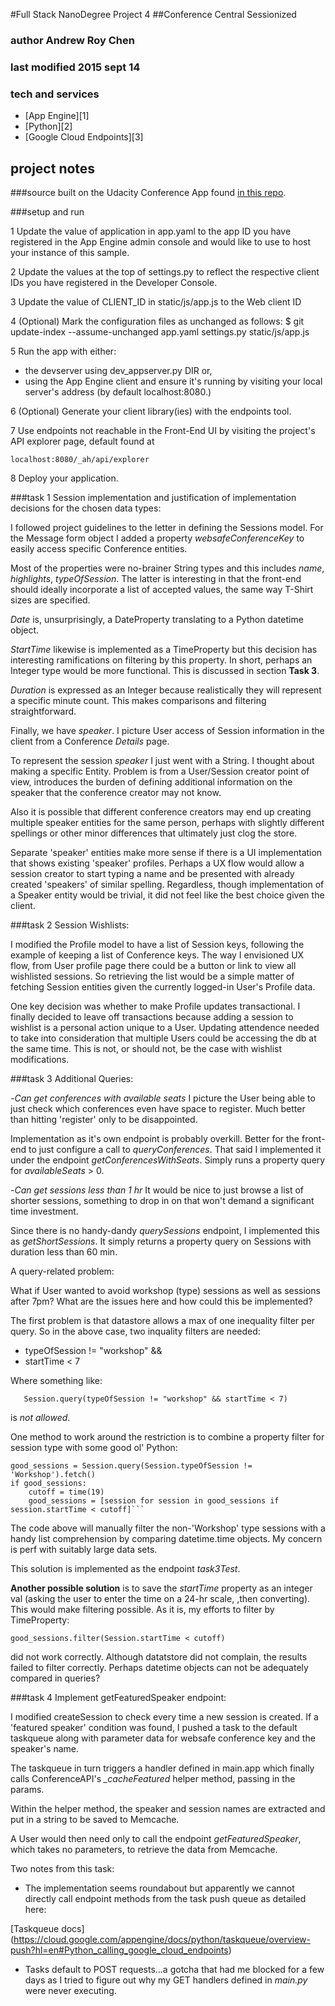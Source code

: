 #Full Stack NanoDegree Project 4
##Conference Central Sessionized
### author Andrew Roy Chen
### last modified 2015 sept 14

### tech and services
- [App Engine][1]
- [Python][2]
- [Google Cloud Endpoints][3]

## project notes
###source
built on the Udacity Conference App found [in this repo](https://github.com/udacity/ud858/tree/master/ConferenceCentral_Complete).

###setup and run

1 Update the value of application in app.yaml to the app ID you have registered in the App Engine admin console and would like to use to host your instance of this sample.

2 Update the values at the top of settings.py to reflect the respective client IDs you have registered in the Developer Console.

3 Update the value of CLIENT_ID in static/js/app.js to the Web client ID

4 (Optional) Mark the configuration files as unchanged as follows: $ git update-index --assume-unchanged  app.yaml settings.py static/js/app.js

5 Run the app with either:
 - the devserver using dev_appserver.py DIR or,
 - using the App Engine client
and ensure it's running by visiting your local server's address (by default localhost:8080.)

6 (Optional) Generate your client library(ies) with the endpoints tool.

7 Use endpoints not reachable in the Front-End UI by visiting the project's API explorer
page, default found at
```
localhost:8080/_ah/api/explorer
```

8 Deploy your application.


###task 1
Session implementation and justification of implementation decisions for the
chosen data types:

I followed project guidelines to the letter in defining the Sessions model.
For the Message form object I added a property *websafeConferenceKey* to
easily access specific Conference entities.

Most of the properties were no-brainer String types and this includes *name*,
*highlights*, *typeOfSession*. The latter is interesting in that the front-end
should ideally incorporate a list of accepted values, the same way T-Shirt sizes
are specified.

*Date* is, unsurprisingly, a DateProperty translating to a Python datetime
object.

*StartTime* likewise is implemented as a TimeProperty but this decision has
interesting ramifications on filtering by this property. In short, perhaps an
Integer type would be more functional. This is discussed in section **Task 3**.

*Duration* is expressed as an Integer because realistically they will represent
a specific minute count. This makes comparisons and filtering straightforward.

Finally, we have *speaker*. I picture User access of Session information in the
client from a Conference *Details* page.

To represent the session *speaker* I just went with a String. I thought about
making a specific Entity. Problem is from a User/Session creator point of view,
introduces the burden of defining additional information on the speaker that the
conference creator may not know.

Also it is possible that different conference creators may end up creating
multiple speaker entities for the same person, perhaps with slightly different
spellings or other minor differences that ultimately just clog the store.

Separate 'speaker' entities make more sense if there is a UI implementation that
shows existing 'speaker' profiles. Perhaps a UX flow would allow a session
creator to start typing a name and be presented with already created 'speakers'
of similar spelling. Regardless, though implementation of a Speaker entity would
be trivial, it did not feel like the best choice given the client.


###task 2
Session Wishlists:

I modified the Profile model to have a list of Session keys, following the
example of keeping a list of Conference keys. The way I envisioned UX flow, from
User profile page there could be a button or link to view all wishlisted
sessions. So retrieving the list would be a simple matter of fetching Session
entities given the currently logged-in User's Profile data.

One key decision was whether to make Profile updates transactional. I finally
decided to leave off transactions because adding a session to wishlist is
a personal action unique to a User. Updating attendence needed to take into
consideration that multiple Users could be accessing the db at the same time.
This is not, or should not, be the case with wishlist modifications.


###task 3
Additional Queries:

-*Can get conferences with available seats*
I picture the User being able to just check which conferences even have space
to register. Much better than hitting 'register' only to be disappointed.

Implementation as it's own endpoint is probably overkill. Better for the front-
end to just configure a call to *queryConferences*. That said I implemented it
under the endpoint *getConferencesWithSeats*. Simply runs a property query for
*availableSeats* > 0.


-*Can get sessions less than 1 hr*
It would be nice to just browse a list of shorter sessions, something to drop
in on that won't demand a significant time investment.

Since there is no handy-dandy *querySessions* endpoint, I implemented this as
*getShortSessions*. It simply returns a property query on Sessions with duration
 less than 60 min.


A query-related problem:

What if User wanted to avoid workshop (type) sessions as well as sessions after
7pm? What are the issues here and how could this be implemented?

The first problem is that datastore allows a max of one inequality filter per
query. So in the above case, two inquality filters are needed:
   - typeOfSession != "workshop" &&
   - startTime < 7

Where something like:
```
   Session.query(typeOfSession != "workshop" && startTime < 7)
```

is *not allowed*.

One method to work around the restriction is to combine a property filter for
session type with some good ol' Python:
```
good_sessions = Session.query(Session.typeOfSession != 'Workshop').fetch()
if good_sessions:
    cutoff = time(19)
    good_sessions = [session for session in good_sessions if session.startTime < cutoff]```
```
The code above will manually filter the non-'Workshop' type sessions with a
handy list comprehension by comparing datetime.time objects. My concern is perf
with suitably large data sets.

This solution is implemented as the endpoint *task3Test*.

**Another possible solution** is to save the *startTime* property as an integer val
(asking the user to enter the time on a 24-hr scale, ,then converting). This
would make filtering possible. As it is, my efforts to filter by TimeProperty:
```
good_sessions.filter(Session.startTime < cutoff)
```
did not work correctly. Although datatstore did not complain, the results failed
to filter correctly. Perhaps datetime objects can not be adequately compared in
queries?


###task 4
Implement getFeaturedSpeaker endpoint:

I modified createSession to check every time a new session is created. If a
'featured speaker' condition was found, I pushed a task to the default taskqueue
along with parameter data for websafe conference key and the speaker's name.

The taskqueue in turn triggers a handler defined in main.app which finally
calls ConferenceAPI's *_cacheFeatured* helper method, passing in the params.

Within the helper method, the speaker and session names are extracted and put in
a string to be saved to Memcache.

A User would then need only to call the endpoint *getFeaturedSpeaker*, which
takes no parameters, to retrieve the data from Memcache.

Two notes from this task:

- The implementation seems roundabout but apparently we cannot directly call
endpoint methods from the task push queue as detailed here:

[Taskqueue docs] (https://cloud.google.com/appengine/docs/python/taskqueue/overview-push?hl=en#Python_calling_google_cloud_endpoints)

- Tasks default to POST requests...a gotcha that had me blocked for a few days
as I tried to figure out why my GET handlers defined in *main.py* were never
executing.
